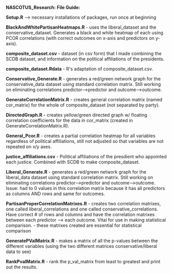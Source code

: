 **NASCOTUS_Research:**
**File Guide:**


**Setup.R** --> necessary installations of packages, run once at beginning  

**BlackAndWhitePartisanHeatmaps.R** - uses the liberal_dataset and the conservative_dataset. Generates a black and white heatmap of each using PCOR correlations (with correct outcomes on x-axis and predictors on y-axis).  

**composite_dataset.csv** - dataset (in csv form) that I made combining the SCDB dataset, and information on the political affiliations of the presidents.  

**composite_dataset.Rdata** - R's adaptation of composite_dataset.csv.  

**Conservative_Generate.R** - generates a red/green network graph for the conservative_data dataset using standard correlation matrix. Still working on eliminating correlations predictor-->predictor and outcome-->outcome.   

**GenerateCorrelationMatrix.R** - creates general correlation matrix (named cor_matrix) for the whole of composite_dataset (not separated by party).    

**DirectedGraph.R** - creates yellow/green directed graph w/ floating correlation coefficients for the data in cor_matrix (created in GenerateCorrelationMatrix.R).   

**General_Pcor.R** - creates a partial correlation heatmap for all variables regardless of political affiliations, still not adjusted so that variables are not repeated on x/y axes.   

**justice_affiliations.csv** - Political affiliations of the presdient who appointed each justice. Combined with SCDB to make composite_dataset.   

**Liberal_Generate.R** - generates a red/green network graph for the liberal_data dataset using standard correlation matrix. Still working on eliminating correlations predictor-->predictor and outcome-->outcome. Issue: had to 0 values in this correlation matrix because it has all predictors as columns AND rows and same for outcomes.

**PartisanProperCorrelationMatrixes.R** - creates two correlation matrixes, one called liberal_correlations and one called conservative_correlations. Have correct # of rows and columns and have the correlation matrixes between each predictor --> each outcome. Vital for use in making statistical comparison.
        - these matrixes created are essential for statistical comparison

**GeneratePValMatrix.R** - makes a matrix of all the p-values between the different variables (using the two different matrices conservative/liberal data to see)

**RankPvalMatrix.R** - rank the p_val_matrix from least to greatest and print out the results. 
